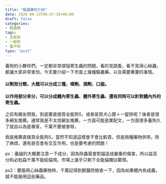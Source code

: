 ```yaml
---
title: "驅蟲藥的介紹"
date: 2020-08-13T08:47:39+08:00
draft: false
categories:
- 驅蟲藥
tags:
- 全能狗
- 一錠除
- 蚤不到
type: "post"
---
```

養狗的小夥伴們，一定都非常煩惱寄生蟲的問題，看的見跳蚤，看不見得心絲蟲，都讓大家非常害怕，今天要介紹一下市面上幾種驅蟲藥，以及需要著要的事情。

<blockquote class="imgur-embed-pub" lang="en" data-id="a/MErQmEK" data-context="false" ><a href="//imgur.com/a/MErQmEK"></a></blockquote><script async src="//s.imgur.com/min/embed.js" charset="utf-8"></script>

#### 以劑型分類，大概可以分成三種，噴劑、滴劑、口服。

#### 以作用部分來分，可以分成體內寄生蟲、體外寄生蟲、還有同時可以針對體內外的寄生蟲。

之前有網友問我，到底要直接買全能狗S，或者是買犬心寶＋一錠除呢？後者是很多網友推薦。通常我是不太信網友推薦，一方面可能是業配文，一方面很多養狗久了就自以為是專家，千萬不要被害呀。

我是推薦直接買全能狗S，當然不知道這樣會不會比較貴，但是兩種藥物併用，除了麻煩，還有是否會有交互作用，也是要考慮的問題！

ps：養貓的大概要注意一下成分，因為除蟲菊會對貓造成嚴重的傷害，所以益百分和必剋蝨千萬不能給貓用。市場上幾乎只剩下全能貓獨佔鰲頭。

ps2：要服用心絲蟲藥物時，千萬記得到獸醫院檢查一下，因為如果體內有成蟲，就不能服用這些藥品。
